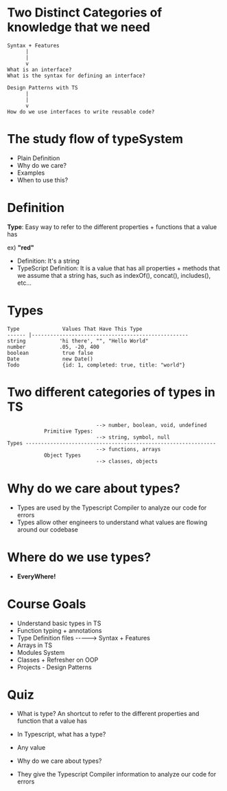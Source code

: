 # Two Distinct Categories of knowledge that we need

```
Syntax + Features
      |
      |
      v
What is an interface?
What is the syntax for defining an interface?
```

```
Design Patterns with TS
      |
      |
      v
How do we use interfaces to write reusable code?
```

# The study flow of typeSystem

- Plain Definition
- Why do we care?
- Examples
- When to use this?

# Definition

<b>Type</b>: Easy way to refer to the different properties + functions that a value has

ex)
<b>"red"</b>

- Definition: It's a string
- TypeScript Definition: It is a value that has all properties + methods that we assume that a string has, such as indexOf(), concat(), includes(), etc...

# Types

```
Type              Values That Have This Type
------ |---------------------------------------------------
string           'hi there', "", "Hello World"
number           .05, -20, 400
boolean           true false
Date              new Date()
Todo              {id: 1, completed: true, title: "world"}
```

# Two different categories of types in TS

```
                             --> number, boolean, void, undefined
            Primitive Types:
                             --> string, symbol, null
Types --------------------------------------------------------------
                             --> functions, arrays
            Object Types
                             --> classes, objects
```

# Why do we care about types?

- Types are used by the Typescript Compiler to analyze our code for errors
- Types allow other engineers to understand what values are flowing around our codebase

# Where do we use types?

- <b>EveryWhere!</b>

# Course Goals
- Understand basic types in TS
- Function typing + annotations
- Type Definition files           -----> Syntax + Features
- Arrays in TS
- Modules System
- Classes + Refresher on OOP
- Projects - Design Patterns

# Quiz

- What is type? An shortcut to refer to the different properties and function that a value has

- In Typescript, what has a type?
- Any value

- Why do we care about types?
- They give the Typescript Compiler information to analyze our code for errors
